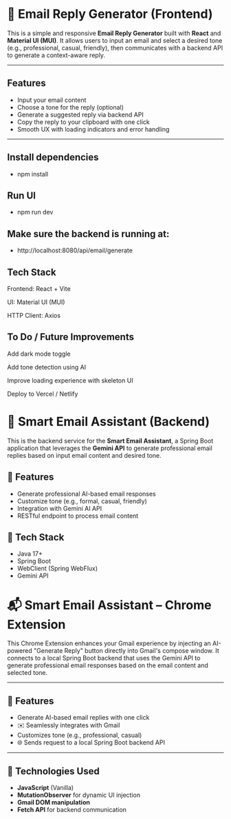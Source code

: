 # 📧 Email Reply Generator (Frontend)

This is a simple and responsive **Email Reply Generator** built with **React** and **Material UI (MUI)**. It allows users to input an email and select a desired tone (e.g., professional, casual, friendly), then communicates with a backend API to generate a context-aware reply.

---

## Features

- Input your email content
- Choose a tone for the reply (optional)
- Generate a suggested reply via backend API
- Copy the reply to your clipboard with one click
- Smooth UX with loading indicators and error handling

---

## Install dependencies
- npm install

## Run UI
- npm run dev

## Make sure the backend is running at:
- http://localhost:8080/api/email/generate

## Tech Stack

Frontend: React + Vite

UI: Material UI (MUI)

HTTP Client: Axios

## To Do / Future Improvements

 Add dark mode toggle

 Add tone detection using AI

 Improve loading experience with skeleton UI

 Deploy to Vercel / Netlify

 # 📧 Smart Email Assistant (Backend)

This is the backend service for the **Smart Email Assistant**, a Spring Boot application that leverages the **Gemini API** to generate professional email replies based on input email content and desired tone.

## 🚀 Features

- Generate professional AI-based email responses
- Customize tone (e.g., formal, casual, friendly)
- Integration with Gemini AI API
- RESTful endpoint to process email content

## 🧱 Tech Stack

- Java 17+
- Spring Boot
- WebClient (Spring WebFlux)
- Gemini API

# 📬 Smart Email Assistant – Chrome Extension

This Chrome Extension enhances your Gmail experience by injecting an AI-powered "Generate Reply" button directly into Gmail's compose window. It connects to a local Spring Boot backend that uses the Gemini API to generate professional email responses based on the email content and selected tone.

---

## 🚀 Features

- Generate AI-based email replies with one click
- ✉️ Seamlessly integrates with Gmail
- Customizes tone (e.g., professional, casual)
- 🌐 Sends request to a local Spring Boot backend API

---

## 🧰 Technologies Used

- **JavaScript** (Vanilla)
- **MutationObserver** for dynamic UI injection
- **Gmail DOM manipulation**
- **Fetch API** for backend communication